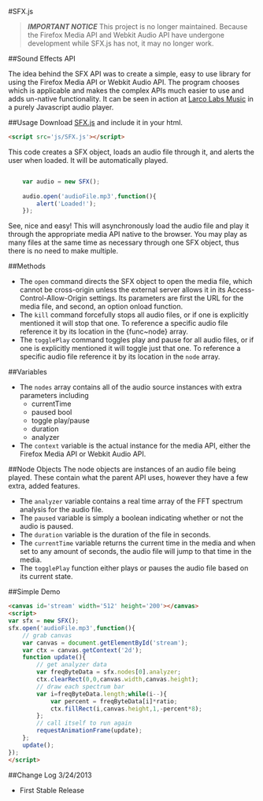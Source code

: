 #SFX.js

> ***IMPORTANT NOTICE*** This project is no longer maintained. Because the Firefox Media API and Webkit Audio API have undergone development while SFX.js has not, it may no longer work.

##Sound Effects API

The idea behind the SFX API was to create a simple, easy to use library for using the Firefox Media API or Webkit Audio API. The program chooses which is applicable and makes the complex APIs much easier to use and adds un-native functionality. It can be seen in action at [Larco Labs Music](//music.larcolabs.appspot.com) in a purely Javascript audio player.

##Usage
Download [SFX.js](./SFX.js) and include it in your html.
```html
<script src='js/SFX.js'></script>
```

This code creates a SFX object, loads an audio file through it, and alerts the user when loaded. It will be automatically played.
```javascript

	var audio = new SFX();
	
	audio.open('audioFile.mp3',function(){
		alert('Loaded!');
	});
```

See, nice and easy! This will asynchronously load the audio file and play it through the appropriate media API native to the browser. You may play as many files at the same time as necessary through one SFX object, thus there is no need to make multiple.

##Methods
* The `open` command directs the SFX object to open the media file, which cannot be cross-origin unless the external server allows it in its Access-Control-Allow-Origin settings. Its parameters are first the URL for the media file, and second, an option onload function.
* The `kill` command forcefully stops all audio files, or if one is explicitly mentioned it will stop that one. To reference a specific audio file reference it by its location in the {func~node} array.
* The `togglePlay` command toggles play and pause for all audio files, or if one is explicitly mentioned it will toggle just that one. To reference a specific audio file reference it by its location in the `node` array.

##Variables
* The `nodes` array contains all of the audio source instances with extra parameters including
	* currentTime
	* paused bool
	* toggle play/pause
	* duration
	* analyzer
* The `context` variable is the actual instance for the media API, either the Firefox Media API or Webkit Audio API.

##Node Objects
The node objects are instances of an audio file being played. These contain what the parent API uses, however they have a few extra, added features.

* The `analyzer` variable contains a real time array of the FFT spectrum analysis for the audio file.
* The `paused` variable is simply a boolean indicating whether or not the audio is paused.
* The `duration` variable is the duration of the file in seconds.
* The `currentTime` variable returns the current time in the media and when set to any amount of seconds, the audio file will jump to that time in the media.
* The `togglePlay` function either plays or pauses the audio file based on its current state.

##Simple Demo
```html
<canvas id='stream' width='512' height='200'></canvas>
<script>
var sfx = new SFX();
sfx.open('audioFile.mp3',function(){
	// grab canvas
	var canvas = document.getElementById('stream');
	var ctx = canvas.getContext('2d');
	function update(){
		// get analyzer data
		var freqByteData = sfx.nodes[0].analyzer;
		ctx.clearRect(0,0,canvas.width,canvas.height);
		// draw each spectrum bar
		var i=freqByteData.length;while(i--){
			var percent = freqByteData[i]*ratio;
			ctx.fillRect(i,canvas.height,1,-percent*8);
		};
		// call itself to run again
		requestAnimationFrame(update);
	};
	update();
});
</script>
```

##Change Log
3/24/2013
* First Stable Release